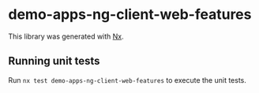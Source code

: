 # demo-apps-ng-client-web-features

This library was generated with [Nx](https://nx.dev).

## Running unit tests

Run `nx test demo-apps-ng-client-web-features` to execute the unit tests.
